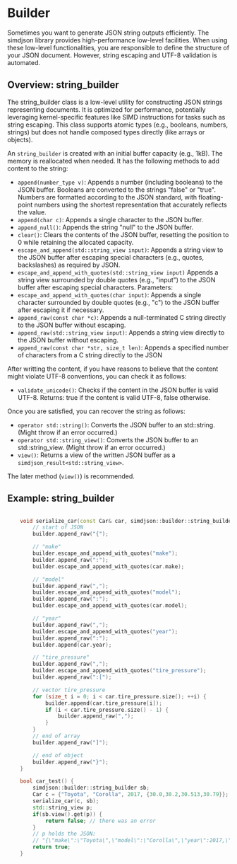 Builder
==========

Sometimes you want to generate JSON string outputs efficiently.
The simdjson library provides high-performance low-level facilities.
When using these low-level functionalities, you are responsible to
define the structure of your JSON document. However, string escaping
and UTF-8 validation is automated.

Overview: string_builder
---------------------------

The string_builder class is a low-level utility for constructing JSON strings representing documents. It is optimized for performance, potentially leveraging kernel-specific features like SIMD instructions for tasks such as string escaping. This class supports atomic types (e.g., booleans, numbers, strings) but does not handle composed types directly (like arrays or objects).

An `string_builder` is created with an initial buffer capacity (e.g., 1kB). The memory
is reallocated when needed. It has the following methods to add content to the string:


- `append(number_type v)`: Appends a number (including booleans) to the JSON buffer. Booleans are converted to the strings "false" or "true". Numbers are formatted according to the JSON standard, with floating-point numbers using the shortest representation that accurately reflects the value.
- `append(char c)`: Appends a single character to the JSON buffer.
- `append_null()`: Appends the string "null" to the JSON buffer.
- `clear()`: Clears the contents of the JSON buffer, resetting the position to 0 while retaining the allocated capacity.
- `escape_and_append(std::string_view input)`: Appends a string view to the JSON buffer after escaping special characters (e.g., quotes, backslashes) as required by JSON.
- `escape_and_append_with_quotes(std::string_view input)` Appends a string view surrounded by double quotes (e.g., "input") to the JSON buffer after escaping special characters.
Parameters:
- `escape_and_append_with_quotes(char input)`: Appends a single character surrounded by double quotes (e.g., "c") to the JSON buffer after escaping it if necessary.
- `append_raw(const char *c)`: Appends a null-terminated C string directly to the JSON buffer without escaping.
- `append_raw(std::string_view input)`: Appends a string view directly to the JSON buffer without escaping.
- `append_raw(const char *str, size_t len)`: Appends a specified number of characters from a C string directly to the JSON

After writting the content, if you have reasons to believe that the content might violate UTF-8 conventions, you can check it as follows:

- `validate_unicode()`: Checks if the content in the JSON buffer is valid UTF-8. Returns: true if the content is valid UTF-8, false otherwise.

Once you are satisfied, you can recover the string as follows:

- `operator std::string()`: Converts the JSON buffer to an std::string. (Might throw if an error occurred.)
- `operator std::string_view()`: Converts the JSON buffer to an std::string_view.  (Might throw if an error occurred.)
- `view()`: Returns a view of the written JSON buffer as a `simdjson_result<std::string_view>`.

The later method (`view()`) is recommended.

Example: string_builder
---------------------------

```C++

    void serialize_car(const Car& car, simdjson::builder::string_builder& builder) {
        // start of JSON
        builder.append_raw("{");

        // "make"
        builder.escape_and_append_with_quotes("make");
        builder.append_raw(":");
        builder.escape_and_append_with_quotes(car.make);

        // "model"
        builder.append_raw(",");
        builder.escape_and_append_with_quotes("model");
        builder.append_raw(":");
        builder.escape_and_append_with_quotes(car.model);

        // "year"
        builder.append_raw(",");
        builder.escape_and_append_with_quotes("year");
        builder.append_raw(":");
        builder.append(car.year);

        // "tire_pressure"
        builder.append_raw(",");
        builder.escape_and_append_with_quotes("tire_pressure");
        builder.append_raw(":[");

        // vector tire_pressure
        for (size_t i = 0; i < car.tire_pressure.size(); ++i) {
            builder.append(car.tire_pressure[i]);
            if (i < car.tire_pressure.size() - 1) {
                builder.append_raw(",");
            }
        }
        // end of array
        builder.append_raw("]");

        // end of object
        builder.append_raw("}");
    }

    bool car_test() {
        simdjson::builder::string_builder sb;
        Car c = {"Toyota", "Corolla", 2017, {30.0,30.2,30.513,30.79}};
        serialize_car(c, sb);
        std::string_view p;
        if(sb.view().get(p)) {
            return false; // there was an error
        }
        // p holds the JSON:
        // "{\"make\":\"Toyota\",\"model\":\"Corolla\",\"year\":2017,\"tire_pressure\":[30.0,30.2,30.513,30.79]}"
        return true;
    }
```